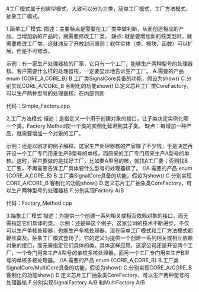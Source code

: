#工厂模式属于创建型模式，大致可以分为三类，简单工厂模式、工厂方法模式、抽象工厂模式。

1.简单工厂模式:
描述：主要特点是需要在工厂类中做判断，从而创造相应的产品。当增加新的产品时，就需要修改工厂类。
缺点: 就是要增加新的核类型时，就需要修改工厂类。这就违反了开放封闭原则：软件实体（类、模块、函数）可以扩展，但是不可修改。

示例：有一家生产处理器核的厂家，它只有一个工厂，能够生产两种型号的处理器核。客户需要什么样的处理器核，一定要显示地告诉生产工厂。
A.需要的产品 enum {CORE_A,CORE_B}
B.工厂类SignalCore具备的功能，假设为show()
C.分别实现CORE_A/CORE_B 客制化的功能show()
D.定义芯片工厂类CoreFactory，可以生产两种型号的处理器核，在内部判断 

代码：Simple_Factory.cpp



2.工厂方法模式
描述：是指定义一个用于创建对象的接口，让子类决定实例化哪一个类。Factory Method使一个类的实例化延迟到其子类。
缺点：每增加一种产品，就需要增加一个对象的工厂。

示例：还是以刚才的例子解释。这家生产处理器核的产家赚了不少钱，于是决定再开设一个工厂专门用来生产B型号的单核，而原来的工厂专门用来生产A型号的单核。这时，客户要做的是找好工厂，比如要A型号的核，就找A工厂要；否则找B工厂要，不再需要告诉工厂具体要什么型号的处理器核了。
//A.需要的产品 enum {CORE_A,CORE_B}
B.工厂类SignalCore具备的功能，假设为show()
C.分别实现CORE_A/CORE_B 客制化的功能show()
D.定义芯片工厂抽象类CoreFactory，可以生产两种型号的处理器核 
F.分别实现Factory A/B

代码：Factory_Method.cpp


3.抽象工厂模式
描述：为提供一个创建一系列相关或相互依赖对象的接口，而无需指定它们具体的类。
示例：还是举这个例子，这家公司的技术不断进步，不仅可以生产单核处理器，也能生产多核处理器。现在简单工厂模式和工厂方法模式都鞭长莫及。抽象工厂模式登场了。它的定义为提供一个创建一系列相关或相互依赖对象的接口，而无需指定它们具体的类。具体这样应用，这家公司还是开设两个工厂，一个专门用来生产A型号的单核多核处理器，而另一个工厂专门用来生产B型号的单核多核处理器。
//A.需要的产品 enum {CORE_A,CORE_B}
B.工厂类SignalCore/MultiCore具备的功能，假设为show()
C.分别实现CORE_A/CORE_B 客制化的功能show()
D.定义芯片工厂抽象类CoreFactory，可以生产两种型号的处理器核
F.分别实现SignalFactory A/B 和MultiFactory A/B

